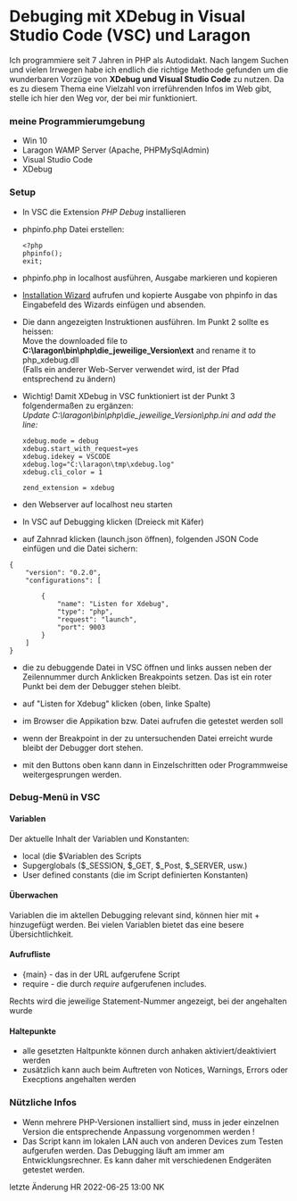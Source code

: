 # Debuging mit XDebug in Visual Studio Code (VSC) und Laragon

Ich programmiere seit 7 Jahren in PHP als Autodidakt. Nach langem Suchen und vielen Irrwegen habe ich endlich die richtige Methode gefunden um die wunderbaren Vorzüge von **XDebug und Visual Studio Code** zu nutzen. Da es zu diesem Thema eine Vielzahl von irreführenden Infos im Web gibt, stelle ich hier den Weg vor, der bei mir funktioniert.

### meine Programmierumgebung

- Win 10
- Laragon WAMP Server (Apache, PHPMySqlAdmin)
- Visual Studio Code
- XDebug

### Setup

- In VSC die Extension *PHP Debug* installieren
- phpinfo.php Datei erstellen:

    ```
    <?php
    phpinfo();
    exit;
    ```

- phpinfo.php in localhost ausführen, Ausgabe markieren und kopieren

- [Installation Wizard](https://xdebug.org/wizard) aufrufen und kopierte Ausgabe von phpinfo in das Eingabefeld des Wizards einfügen und absenden.

- Die dann angezeigten Instruktionen ausführen. Im Punkt 2 sollte es heissen:<br>
Move the downloaded file to **C:\laragon\bin\php\die_jeweilige_Version\ext** and rename it to php_xdebug.dll<br>
(Falls ein anderer Web-Server verwendet wird, ist der Pfad entsprechend zu ändern)

- Wichtig! Damit XDebug in VSC funktioniert ist der Punkt 3 folgendermaßen zu ergänzen:<br>
*Update C:\laragon\bin\php\die_jeweilige_Version\php.ini and add the line:*
    ```
    xdebug.mode = debug 
    xdebug.start_with_request=yes  
    xdebug.idekey = VSCODE
    xdebug.log="C:\laragon\tmp\xdebug.log"
    xdebug.cli_color = 1

    zend_extension = xdebug
    ```

- den Webserver auf localhost neu starten

- In VSC auf Debugging klicken (Dreieck mit Käfer)

- auf Zahnrad klicken (launch.json öffnen), folgenden JSON Code einfügen und die Datei sichern:

```
{
    "version": "0.2.0",
    "configurations": [

        {
            "name": "Listen for Xdebug",
            "type": "php",
            "request": "launch",
            "port": 9003
        }
    ]
}
```

- die zu debuggende Datei in VSC öffnen und links aussen neben der Zeilennummer durch Anklicken Breakpoints setzen. Das ist ein roter Punkt bei dem der Debugger stehen bleibt.

- auf "Listen for Xdebug" klicken (oben, linke Spalte)
- im Browser die Appikation bzw. Datei aufrufen die getestet werden soll
- wenn der Breakpoint in der zu untersuchenden Datei erreicht wurde bleibt der Debugger dort stehen.
- mit den Buttons oben kann dann in Einzelschritten oder Programmweise weitergesprungen werden.


### Debug-Menü in VSC

#### Variablen
    
Der aktuelle Inhalt der Variablen und Konstanten:
-   local (die $Variablen des Scripts
-   Supgerglobals ($_SESSION, $_GET, $_Post, $_SERVER, usw.)
-   User defined constants (die im Script definierten Konstanten)
    
#### Überwachen

Variablen die im aktellen Debugging relevant sind, können hier mit + hinzugefügt werden. Bei vielen Variablen bietet das eine besere Übersichtlichkeit.
    
#### Aufrufliste

- {main} - das in der URL aufgerufene Script
- require - die durch *require* aufgerufenen includes.

Rechts wird die jeweilige Statement-Nummer angezeigt, bei der angehalten wurde
    
#### Haltepunkte

-   alle gesetzten Haltpunkte können durch anhaken aktiviert/deaktiviert werden
-   zusätzlich kann auch beim Auftreten von Notices, Warnings, Errors oder Execptions angehalten werden
    
### Nützliche Infos

- Wenn mehrere PHP-Versionen installiert sind, muss in jeder einzelnen Version die entsprechende Anpassung vorgenommen werden !
- Das Script kann im lokalen LAN auch von anderen Devices zum Testen aufgerufen werden. Das Debugging läuft am immer am Entwicklungsrechner. Es kann daher mit verschiedenen Endgeräten getestet werden.
    
    
letzte Änderung HR 2022-06-25 13:00 NK
